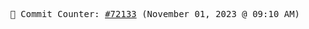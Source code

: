 <p align="center">
    <samp>
        📮 Commit Counter: <a href="https://github.com/Javascript-void0/Javascript-void0/commits/main">#72133</a> (November 01, 2023 @ 09:10 AM)
    </samp>
</p>